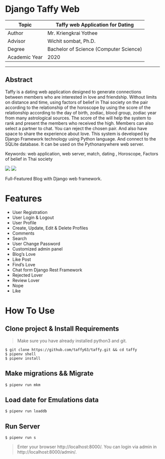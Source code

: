 ﻿# Django Taffy Web

| Topic              	| Taffy web Application for Dating                |
|---------------------	|----------------------------------------------	|
| Author              	| Mr. Kriengkrai Yothee                        	|
| Advisor             	| Wichit sombat, Ph.D.                         	|
| Degree              	| Bachelor of Science (Computer Science)       	|
| Academic Year       	| 2020                                         	|
---



## Abstract

Taffy is a dating web application designed to generate connections between members who are interested in love and friendship. Without limits on distance and time, using factors of belief in Thai society on the pair according to the relationship of the horoscope by using the score of the relationship according to the day of birth, zodiac, blood group, zodiac year from many astrological sources. The score of the will help the system to rank and present the members who received the high. Members can also select a partner to chat. You can reject the chosen pair. And also have space to share the experience about love. This system is developed by Django Framework technology using Python language. And connect to the SQLite database. It can be used on the Pythonanywhere web server.

Keywords: web application, web server, match, dating , Horoscope, Factors of belief in Thai society

[![](https://img.shields.io/pypi/pyversions/Django.svg)](https://python.org/downloads/)
[![](https://img.shields.io/badge/django-2.0%20%7C%202.1%20%7C%202.2-success.svg)](https://djangoproject.com/)


Full-Featured Blog with Django web framework. 


Features 
=
- User Registration
- User Login & Logout
- User Profile
- Create, Update, Edit & Delete Profiles
- Comments 
- Search
- User Change Password
- Customized admin panel
- Blog’s Love
- Like Post
- Find’s Love
- Chat form Django Rest Framework
- Rejected Lover
- Review Lover
- Nope
- Like


How To Use
=
## Clone project & Install Requirements
> Make sure you have already installed python3 and git.
```
$ git clone https://github.com/taffy63/taffy.git && cd taffy
$ pipenv shell
$ pipenv install 
```
## Make migrations && Migrate 
```
$ pipenv run mkm

```
## Load date for Emulations data
```
$ pipenv run loaddb
```
## Run Server
```
$ pipenv run s
```
> Enter your browser http://localhost:8000/. You can login via admin in http://localhost:8000/admin/.





